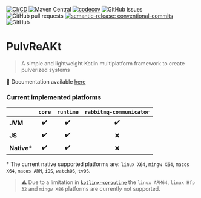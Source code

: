 [![CI/CD](https://github.com/pulvreakt/pulvreakt/actions/workflows/dispatchers.yml/badge.svg?branch=master)](https://github.com/pulvreakt/pulvreakt/actions/workflows/dispatchers.yml)
![Maven Central](https://img.shields.io/maven-central/v/it.unibo.pulvreakt/core)
[![codecov](https://codecov.io/gh/pulvreakt/pulvreakt/branch/master/graph/badge.svg?token=L3NJH26WWJ)](https://codecov.io/gh/pulvreakt/pulvreakt)
![GitHub issues](https://img.shields.io/github/issues/pulvreakt/pulvreakt)
![GitHub pull requests](https://img.shields.io/github/issues-pr/pulvreakt/pulvreakt)
[![semantic-release: conventional-commits](https://img.shields.io/badge/semantic--release-conventional_commits-e10098?logo=semantic-release)](https://github.com/semantic-release/semantic-release)
![GitHub](https://img.shields.io/github/license/pulvreakt/pulvreakt)

# PulvReAKt

> A simple and lightweight Kotlin multiplatform framework to create pulverized systems

📘 Documentation available [here](https://pulvreakt.github.io/pulvreakt)

### Current implemented platforms

|               |       `core`       |     `runtime`      | `rabbitmq-communicator` |
|---------------|:------------------:|:------------------:|:-----------------------:|
| **JVM**       | :heavy_check_mark: | :heavy_check_mark: |   :heavy_check_mark:    |
| **JS**        | :heavy_check_mark: | :heavy_check_mark: |           :x:           |
| **Native***   | :heavy_check_mark: | :heavy_check_mark: |           :x:           |

\* The current native supported platforms are: `linux X64`, `mingw X64`, `macos X64`, `macos ARM`, `iOS`, `watchOS`, `tvOS`.  

> ⚠️ Due to a limitation in [`kotlinx-coroutine`](https://github.com/Kotlin/kotlinx.coroutines/issues/855) the `linux ARM64`, `linux Hfp 32` and `mingw X86` platforms are currently not supported.

